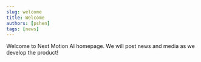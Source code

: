 ```yaml
---
slug: welcome
title: Welcome
authors: [pshen]
tags: [news]
---
```


Welcome to Next Motion AI homepage. We will post news and media as we develop the product!
